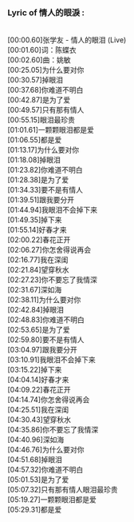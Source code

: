 <h3>Lyric of 情人的眼淚 :</h3><p><br>[00:00.60]张学友 - 情人的眼泪 (Live)
<br>[00:01.60]词：陈蝶衣
<br>[00:02.60]曲：姚敏
<br>[00:25.05]为什么要对你
<br>[00:30.57]掉眼泪
<br>[00:37.68]你难道不明白
<br>[00:42.87]是为了爱
<br>[00:49.57]只有那有情人
<br>[00:55.15]眼泪最珍贵
<br>[01:01.61]一颗颗眼泪都是爱
<br>[01:06.55]都是爱
<br>[01:13.17]为什么要对你
<br>[01:18.08]掉眼泪
<br>[01:23.82]你难道不明白
<br>[01:28.38]是为了爱
<br>[01:34.33]要不是有情人
<br>[01:39.51]跟我要分开
<br>[01:44.94]我眼泪不会掉下来
<br>[01:49.35]掉下来
<br>[01:55.14]好春才来
<br>[02:00.22]春花正开
<br>[02:06.27]你怎舍得说再会
<br>[02:16.77]我在深闺
<br>[02:21.84]望穿秋水
<br>[02:27.23]你不要忘了我情深
<br>[02:31.67]深如海
<br>[02:38.11]为什么要对你
<br>[02:42.84]掉眼泪
<br>[02:48.83]你难道不明白
<br>[02:53.65]是为了爱
<br>[02:59.80]要不是有情人
<br>[03:04.97]跟我要分开
<br>[03:10.91]我眼泪不会掉下来
<br>[03:15.22]掉下来
<br>[04:04.14]好春才来
<br>[04:09.22]春花正开
<br>[04:14.74]你怎舍得说再会
<br>[04:25.51]我在深闺
<br>[04:30.43]望穿秋水
<br>[04:35.86]你不要忘了我情深
<br>[04:40.96]深如海
<br>[04:46.76]为什么要对你
<br>[04:51.68]掉眼泪
<br>[04:57.32]你难道不明白
<br>[05:01.53]是为了爱
<br>[05:07.32]只有那有情人眼泪最珍贵
<br>[05:19.27]一颗颗眼泪都是爱
<br>[05:29.31]都是爱
</p>